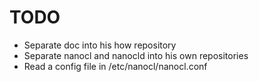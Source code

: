 # TODO

- Separate doc into his how repository
- Separate nanocl and nanocld into his own repositories
- Read a config file in /etc/nanocl/nanocl.conf
